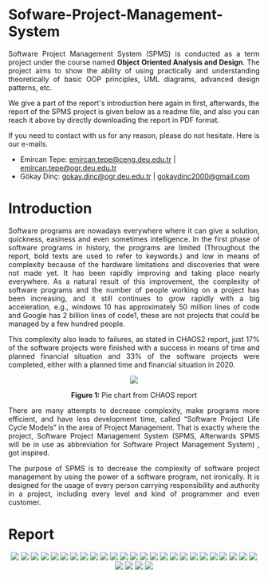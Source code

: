 # Sofware-Project-Management-System

<p align="justify">Software Project Management System (SPMS) is conducted as a term project under the course named <a hreh="https://debis.deu.edu.tr/ders-katalog/2021-2022/eng/en_1210_1210_4077.html"> <strong>Object Oriented Analysis and Design</strong></a>.
The project aims to show the ability of  using practically and understanding theoretically of basic OOP principles, UML diagrams, advanced design patterns, etc.

We give a part of the report's introduction here again in first, afterwards, the report of the SPMS project is given below as a readme file, and also you can reach it above by directly downloading the report in PDF format.</p>

If you need to contact with us for any reason, please do not hesitate. Here is our e-mails.
- Emircan Tepe: emircan.tepe@ceng.deu.edu.tr | emircan.tepe@ogr.deu.edu.tr
- Gökay Dinç: gokay.dinc@ogr.deu.edu.tr | gokaydinc2000@gmail.com

# Introduction
<p align="justify">Software programs are nowadays everywhere where it can give a solution, quickness, easiness and even sometimes intelligence. In the first phase of software programs in history, the programs are limited (Throughout the report, bold texts are used to refer to keywords.) and low in means of complexity because of the hardware limitations and discoveries that were not made yet. It has been rapidly improving and taking place nearly everywhere. As a natural result of this improvement, the complexity of software programs and the number of people working on a project has been increasing, and it still continues to grow rapidly with a big acceleration, e.g., windows 10 has approximately 50 million lines of code and Google has 2 billion lines of code1, these are not projects that could be managed by a few hundred people.</p>

<p align="justify">This complexity also leads to failures, as stated in CHAOS2 report, just 17% of the software projects were finished with a success in means of time and planned financial situation and 33% of the software projects were completed, either with a planned time and financial situation in 2020.</p>
<p align="center"><img src="https://user-images.githubusercontent.com/73601642/171600263-28391bb4-6618-449f-8832-de13eb59136e.png"></p>
<p align="center"> <strong>Figure 1:</strong> Pie chart from CHAOS report</p>

<p align="justify">There are many attempts to decrease complexity, make programs more efficient, and have less development time, called “Software Project Life Cycle Models” in the area of Project Management. That is exactly where the project, Software Project Management System (SPMS, Afterwards SPMS will be in use as abbreviation for Software Project Management System) , got inspired.</p>
<p align="justify">The purpose of SPMS is to decrease the complexity of software project management by using the power of a software program, not ironically. It is designed for the usage of every person carrying responsibility and authority in a project, including every level and kind of programmer and even customer.</p>

# Report
<p align="center">
<img src="https://user-images.githubusercontent.com/73601642/171598675-6bcbe365-5b98-4331-a951-86766e9b284f.png">
<img src="https://user-images.githubusercontent.com/73601642/171598258-790db236-91df-4af8-8f29-f425c07406a3.png">
<img src="https://user-images.githubusercontent.com/73601642/171598281-8a42d322-5443-4175-a3bb-7120a36a2f5d.png">
<img src="https://user-images.githubusercontent.com/73601642/171598291-b67db7f1-7156-4cd5-ba2f-dc636f05e9ab.png">
<img src="https://user-images.githubusercontent.com/73601642/171598298-3c0c6500-f481-4afb-9503-415534c5b853.png">
<img src="https://user-images.githubusercontent.com/73601642/171598303-ee35dc50-21b6-4657-9d73-4a96688a573c.png">
<img src="https://user-images.githubusercontent.com/73601642/171598312-cbd20038-3391-43c0-9614-2dc2814109b9.png">

<img src="https://user-images.githubusercontent.com/73601642/171598318-9d4ef2e8-3f0f-400a-adfd-ec52d96425b8.png">
<img src="https://user-images.githubusercontent.com/73601642/171598331-b1a1f7a8-b062-4773-8a3d-c91430e66eac.png">
<img src="https://user-images.githubusercontent.com/73601642/171598337-a9e3da7f-8c46-4236-ba52-b36395028b8e.png">
<img src="https://user-images.githubusercontent.com/73601642/171598350-ad065869-9787-4d9c-8fb8-37953e602092.png">
<img src="https://user-images.githubusercontent.com/73601642/171598356-3817e777-5189-4747-96de-ed2f260d5efa.png">
  
<img src="https://user-images.githubusercontent.com/73601642/171598371-c9933a28-6751-491e-baa7-26397c7618a4.png">
<img src="https://user-images.githubusercontent.com/73601642/171598376-6e3e20e9-024c-4677-bb9a-6dadb7369a24.png">
<img src="https://user-images.githubusercontent.com/73601642/171598384-2f690b98-2446-4947-9214-48a1bd6fedc0.png">

<img src="https://user-images.githubusercontent.com/73601642/171598390-a5ba061d-b378-4ba0-829f-fb4f07359feb.png">
<img src="https://user-images.githubusercontent.com/73601642/171598400-eda46baa-e798-418e-b5c9-c8230c0ebf85.png">
<img src="https://user-images.githubusercontent.com/73601642/171598414-a3c747aa-050e-4dec-a6bc-4f6bd8c6a2ed.png">
<img src="https://user-images.githubusercontent.com/73601642/171598429-20f24a50-4947-4891-8676-11d329ea92d0.png">

<img src="https://user-images.githubusercontent.com/73601642/171598436-e6cf4adc-663b-4602-b2af-5ffa112edadb.png">
<img src="https://user-images.githubusercontent.com/73601642/171598445-b8dbfa11-ebc7-464b-8c2c-fdfa319eec02.png">
<img src="https://user-images.githubusercontent.com/73601642/171598451-38cd2114-46eb-437d-a1c2-120fea8a6a12.png">
<img src="https://user-images.githubusercontent.com/73601642/171598461-cbbd7f2d-a528-491c-b9eb-b21bf2e94a5e.png">

<img src="https://user-images.githubusercontent.com/73601642/171598470-7c2508de-8015-43a7-8157-74002fb21c6f.png">
<img src="https://user-images.githubusercontent.com/73601642/171598475-cabfb96b-a01d-410c-bd49-5f759d3b4e4e.png">
<img src="https://user-images.githubusercontent.com/73601642/171598481-d280c71c-daa9-4828-aff9-fc92cf93aba1.png">
<img src="https://user-images.githubusercontent.com/73601642/171598489-82bcc989-591a-495c-91d8-a4ab0853f990.png">

<img src="https://user-images.githubusercontent.com/73601642/171598509-78f1d06c-00cc-4167-b9d1-ce68c556efb6.png">
<img src="https://user-images.githubusercontent.com/73601642/171598523-3ac6eeb6-d673-45a0-a012-1a18f3a925fa.png">
</p>

